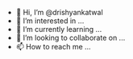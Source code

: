 - 👋 Hi, I’m @drishyankatwal
- 👀 I’m interested in ...
- 🌱 I’m currently learning ...
- 💞️ I’m looking to collaborate on ...
- 📫 How to reach me ...

<!---
drishyankatwal/drishyankatwal is a ✨ special ✨ repository because its `README.md` (this file) appears on your GitHub profile.
You can click the Preview link to take a look at your changes.
--->
